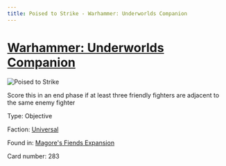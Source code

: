 ```yaml
---
title: Poised to Strike - Warhammer: Underworlds Companion
---
```


# [Warhammer: Underworlds Companion](https://guidokessels.github.io/wh-underworlds)

  

![Poised to Strike](https://warhammerunderworlds.com/wp-content/uploads/sites/6/2018/03/283_ENG.png)

Score this in an end phase if at least three friendly fighters are adjacent to the same enemy fighter

Type: Objective

Faction: [Universal](https://guidokessels.github.io/wh-underworlds/factions/universal)

Found in: [Magore's Fiends Expansion](https://guidokessels.github.io/wh-underworlds/locations/magores-fiends-expansion)

Card number: 283

